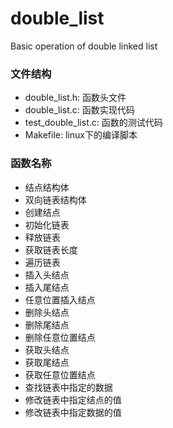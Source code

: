 # double_list
Basic operation of double linked list

### 文件结构
- double_list.h: 函数头文件
- double_list.c: 函数实现代码
- test_double_list.c: 函数的测试代码
- Makefile: linux下的编译脚本

### 函数名称
- 结点结构体
- 双向链表结构体
- 创建结点
- 初始化链表
- 释放链表
- 获取链表长度
- 遍历链表
- 插入头结点
- 插入尾结点
- 任意位置插入结点 
- 删除头结点
- 删除尾结点
- 删除任意位置结点
- 获取头结点
- 获取尾结点
- 获取任意位置结点
- 查找链表中指定的数据
- 修改链表中指定结点的值
- 修改链表中指定数据的值